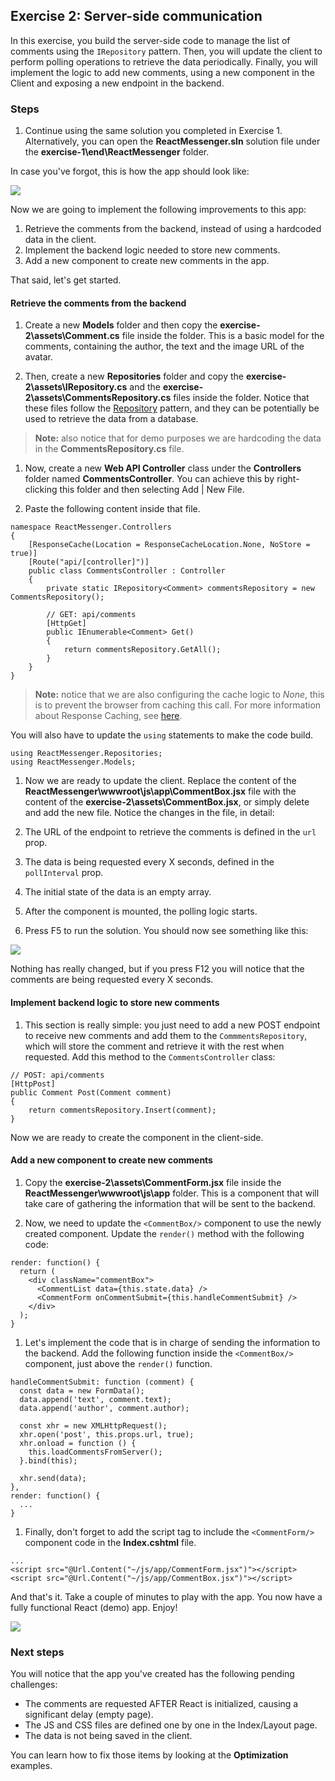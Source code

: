 ## Exercise 2: Server-side communication

In this exercise, you build the server-side code to manage the list of comments using the `IRepository` pattern. Then, you will update the client to perform polling operations to retrieve the data periodically. Finally, you will implement the logic to add new comments, using a new component in the Client and exposing a new endpoint in the backend.

### Steps

1. Continue using the same solution you completed in Exercise 1. Alternatively, you can open the **ReactMessenger.sln** solution file under the **exercise-1\end\ReactMessenger** folder.

  In case you've forgot, this is how the app should look like:

  ![](images/hello-comments.png)

  Now we are going to implement the following improvements to this app:

  1. Retrieve the comments from the backend, instead of using a hardcoded data in the client.
  1. Implement the backend logic needed to store new comments.
  1. Add a new component to create new comments in the app.

  That said, let's get started.

#### Retrieve the comments from the backend

1. Create a new **Models** folder and then copy the **exercise-2\assets\Comment.cs** file inside the folder. This is a basic model for the comments, containing the author, the text and the image URL of the avatar.

1. Then, create a new **Repositories** folder and copy the **exercise-2\assets\IRepository.cs** and the **exercise-2\assets\CommentsRepository.cs** files inside the folder. Notice that these files follow the [Repository](http://www.asp.net/mvc/overview/older-versions/getting-started-with-ef-5-using-mvc-4/implementing-the-repository-and-unit-of-work-patterns-in-an-asp-net-mvc-application) pattern, and they can be potentially be used to retrieve the data from a database.

  > **Note:** also notice that for demo purposes we are hardcoding the data in the **CommentsRepository.cs** file.

1. Now, create a new **Web API Controller** class under the **Controllers** folder named **CommentsController**. You can achieve this by right-clicking this folder and then selecting Add | New File. 

1. Paste the following content inside that file.

  ```
  namespace ReactMessenger.Controllers
  {
      [ResponseCache(Location = ResponseCacheLocation.None, NoStore = true)]
      [Route("api/[controller]")]
      public class CommentsController : Controller
      {
          private static IRepository<Comment> commentsRepository = new CommentsRepository();

          // GET: api/comments
          [HttpGet]
          public IEnumerable<Comment> Get()
          {
              return commentsRepository.GetAll();
          }
      }
  }
  ```
  >**Note:** notice that we are also configuring the cache logic to *None*, this is to prevent the browser from caching this call. For more information about Response Caching, see [here](https://docs.asp.net/en/latest/performance/caching/response.html).

  You will also have to update the `using` statements to make the code build.

  ```
  using ReactMessenger.Repositories;
  using ReactMessenger.Models;
  ```

1. Now we are ready to update the client. Replace the content of the **ReactMessenger\wwwroot\js\app\CommentBox.jsx** file with the content of the **exercise-2\assets\CommentBox.jsx**, or simply delete and add the new file. Notice the changes in the file, in detail:

  1. The URL of the endpoint to retrieve the comments is defined in the `url` prop.
  1. The data is being requested every X seconds, defined in the `pollInterval` prop.
  1. The initial state of the data is an empty array.
  1. After the component is mounted, the polling logic starts.

1. Press F5 to run the solution. You should now see something like this:

  ![](images/hello-comments.png)

  Nothing has really changed, but if you press F12 you will notice that the comments are being requested every X seconds.

#### Implement backend logic to store new comments

1. This section is really simple: you just need to add a new POST endpoint to receive new comments and add them to the `CommmentsRepository`, which will store the comment and retrieve it with the rest when requested. Add this method to the `CommentsController` class:

  ```
  // POST: api/comments
  [HttpPost]
  public Comment Post(Comment comment)
  {
      return commentsRepository.Insert(comment);
  }

  ```

  Now we are ready to create the component in the client-side.

#### Add a new component to create new comments

1. Copy the **exercise-2\assets\CommentForm.jsx** file inside the **ReactMessenger\wwwroot\js\app** folder. This is a component that will take care of gathering the information that will be sent to the backend. 

1. Now, we need to update the `<CommentBox/>` component to use the newly created component. Update the `render()` method with the following code:

  ```
  render: function() {
    return (
      <div className="commentBox">
        <CommentList data={this.state.data} />
        <CommentForm onCommentSubmit={this.handleCommentSubmit} />
      </div>
    );
  }
  ```

1. Let's implement the code that is in charge of sending the information to the backend. Add the following function inside the `<CommentBox/>` component, just above the `render()` function.

  ```
  handleCommentSubmit: function (comment) {
    const data = new FormData();
    data.append('text', comment.text);
    data.append('author', comment.author);

    const xhr = new XMLHttpRequest();
    xhr.open('post', this.props.url, true);
    xhr.onload = function () {
      this.loadCommentsFromServer();
    }.bind(this);

    xhr.send(data);
  },
  render: function() {
    ...
  }
  ```

1. Finally, don't forget to add the script tag to include the `<CommentForm/>` component code in the **Index.cshtml** file. 

  ```
  ...
  <script src="@Url.Content("~/js/app/CommentForm.jsx")"></script>
  <script src="@Url.Content("~/js/app/CommentBox.jsx")"></script>
  ```

And that's it. Take a couple of minutes to play with the app. You now have a fully functional React (demo) app. Enjoy!

![](images/hello-form.png)


### Next steps

You will notice that the app you've created has the following pending challenges:

* The comments are requested AFTER React is initialized, causing a significant delay (empty page).
* The JS and CSS files are defined one by one in the Index/Layout page.
* The data is not being saved in the client.

You can learn how to fix those items by looking at the **Optimization** examples.
